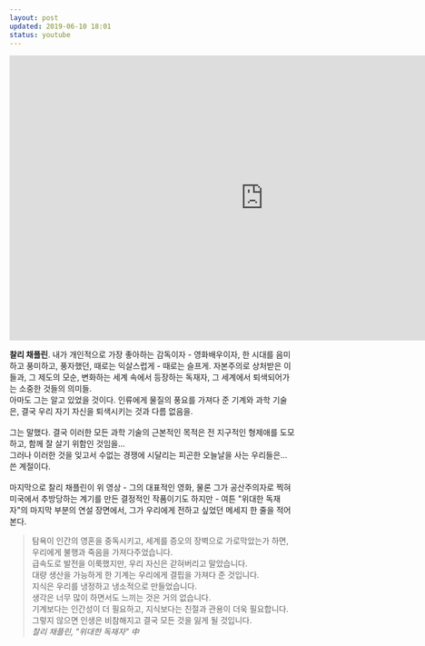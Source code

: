 ```yaml
---
layout: post
updated: 2019-06-10 18:01
status: youtube
---
```

<iframe width="893" height="502" src="https://www.youtube.com/embed/eiYJ1oVPqbU" frameborder="0" allow="accelerometer; encrypted-media; gyroscope; picture-in-picture" allowfullscreen></iframe>

**찰리 채플린**. 내가 개인적으로 가장 좋아하는 감독이자 - 영화배우이자, 한 시대를 음미하고 풍미하고, 풍자했던, 때로는 익살스럽게 - 때로는 슬프게. 자본주의로 상처받은 이들과, 그 제도의 모순, 변화하는 세계 속에서 등장하는 독재자, 그 세계에서 퇴색되어가는 소중한 것들의 의미들.<br>
아마도 그는 알고 있었을 것이다. 인류에게 물질의 풍요를 가져다 준 기계와 과학 기술은, 결국 우리 자기 자신을 퇴색시키는 것과 다름 없음을.<br><br>
그는 말했다. 결국 이러한 모든 과학 기술의 근본적인 목적은 전 지구적인 형제애를 도모하고, 함께 잘 살기 위함인 것임을...<br>
그러나 이러한 것을 잊고서 수없는 경쟁에 시달리는 피곤한 오늘날을 사는 우리들은...<br>
쓴 계절이다.<br><br>
마지막으로 찰리 채플린이 위 영상 - 그의 대표적인 영화, 물론 그가 공산주의자로 찍혀 미국에서 추방당하는 계기를 만든 결정적인 작품이기도 하지만 - 여튼 "위대한 독재자"의 마지막 부분의 연설 장면에서, 그가 우리에게 전하고 싶었던 메세지 한 줄을 적어본다.
> 탐욕이 인간의 영혼을 중독시키고, 세계를 증오의 장벽으로 가로막았는가 하면, 우리에게 불행과 죽음을 가져다주었습니다.<br>
> 급속도로 발전을 이룩했지만, 우리 자신은 갇혀버리고 말았습니다.<br>
> 대량 생산을 가능하게 한 기계는 우리에게 결핍을 가져다 준 것입니다. <br>
> 지식은 우리를 냉정하고 냉소적으로 만들었습니다. <br>
> 생각은 너무 많이 하면서도 느끼는 것은 거의 없습니다. <br>
> 기계보다는 인간성이 더 필요하고, 지식보다는 친절과 관용이 더욱 필요합니다.<br>
> 그렇지 않으면 인생은 비참해지고 결국 모든 것을 잃게 될 것입니다.<br>
> _찰리 채플린, "위대한 독재자" 中_
